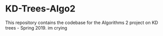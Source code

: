 # KD-Trees-Algo2
This repository contains the codebase for the Algorithms 2 project on KD trees - Spring 2019. 
im crying
